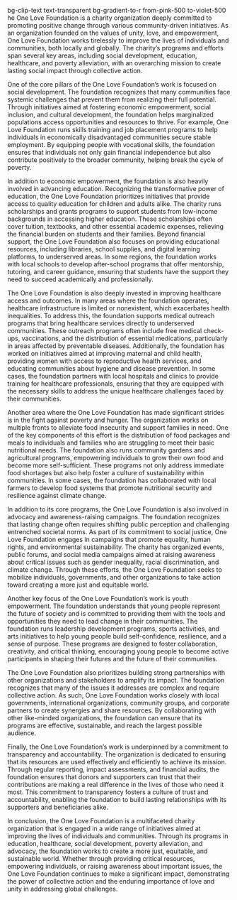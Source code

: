 bg-clip-text text-transparent bg-gradient-to-r from-pink-500 to-violet-500
he One Love Foundation is a charity organization deeply committed to promoting positive change through various community-driven initiatives. As an organization founded on the values of unity, love, and empowerment, One Love Foundation works tirelessly to improve the lives of individuals and communities, both locally and globally. The charity’s programs and efforts span several key areas, including social development, education, healthcare, and poverty alleviation, with an overarching mission to create lasting social impact through collective action.

One of the core pillars of the One Love Foundation’s work is focused on social development. The foundation recognizes that many communities face systemic challenges that prevent them from realizing their full potential. Through initiatives aimed at fostering economic empowerment, social inclusion, and cultural development, the foundation helps marginalized populations access opportunities and resources to thrive. For example, One Love Foundation runs skills training and job placement programs to help individuals in economically disadvantaged communities secure stable employment. By equipping people with vocational skills, the foundation ensures that individuals not only gain financial independence but also contribute positively to the broader community, helping break the cycle of poverty.

In addition to economic empowerment, the foundation is also heavily involved in advancing education. Recognizing the transformative power of education, the One Love Foundation prioritizes initiatives that provide access to quality education for children and adults alike. The charity runs scholarships and grants programs to support students from low-income backgrounds in accessing higher education. These scholarships often cover tuition, textbooks, and other essential academic expenses, relieving the financial burden on students and their families. Beyond financial support, the One Love Foundation also focuses on providing educational resources, including libraries, school supplies, and digital learning platforms, to underserved areas. In some regions, the foundation works with local schools to develop after-school programs that offer mentorship, tutoring, and career guidance, ensuring that students have the support they need to succeed academically and professionally.

The One Love Foundation is also deeply invested in improving healthcare access and outcomes. In many areas where the foundation operates, healthcare infrastructure is limited or nonexistent, which exacerbates health inequalities. To address this, the foundation supports medical outreach programs that bring healthcare services directly to underserved communities. These outreach programs often include free medical check-ups, vaccinations, and the distribution of essential medications, particularly in areas affected by preventable diseases. Additionally, the foundation has worked on initiatives aimed at improving maternal and child health, providing women with access to reproductive health services, and educating communities about hygiene and disease prevention. In some cases, the foundation partners with local hospitals and clinics to provide training for healthcare professionals, ensuring that they are equipped with the necessary skills to address the unique healthcare challenges faced by their communities.

Another area where the One Love Foundation has made significant strides is in the fight against poverty and hunger. The organization works on multiple fronts to alleviate food insecurity and support families in need. One of the key components of this effort is the distribution of food packages and meals to individuals and families who are struggling to meet their basic nutritional needs. The foundation also runs community gardens and agricultural programs, empowering individuals to grow their own food and become more self-sufficient. These programs not only address immediate food shortages but also help foster a culture of sustainability within communities. In some cases, the foundation has collaborated with local farmers to develop food systems that promote nutritional security and resilience against climate change.

In addition to its core programs, the One Love Foundation is also involved in advocacy and awareness-raising campaigns. The foundation recognizes that lasting change often requires shifting public perception and challenging entrenched societal norms. As part of its commitment to social justice, One Love Foundation engages in campaigns that promote equality, human rights, and environmental sustainability. The charity has organized events, public forums, and social media campaigns aimed at raising awareness about critical issues such as gender inequality, racial discrimination, and climate change. Through these efforts, the One Love Foundation seeks to mobilize individuals, governments, and other organizations to take action toward creating a more just and equitable world.

Another key focus of the One Love Foundation’s work is youth empowerment. The foundation understands that young people represent the future of society and is committed to providing them with the tools and opportunities they need to lead change in their communities. The foundation runs leadership development programs, sports activities, and arts initiatives to help young people build self-confidence, resilience, and a sense of purpose. These programs are designed to foster collaboration, creativity, and critical thinking, encouraging young people to become active participants in shaping their futures and the future of their communities.

The One Love Foundation also prioritizes building strong partnerships with other organizations and stakeholders to amplify its impact. The foundation recognizes that many of the issues it addresses are complex and require collective action. As such, One Love Foundation works closely with local governments, international organizations, community groups, and corporate partners to create synergies and share resources. By collaborating with other like-minded organizations, the foundation can ensure that its programs are effective, sustainable, and reach the largest possible audience.

Finally, the One Love Foundation’s work is underpinned by a commitment to transparency and accountability. The organization is dedicated to ensuring that its resources are used effectively and efficiently to achieve its mission. Through regular reporting, impact assessments, and financial audits, the foundation ensures that donors and supporters can trust that their contributions are making a real difference in the lives of those who need it most. This commitment to transparency fosters a culture of trust and accountability, enabling the foundation to build lasting relationships with its supporters and beneficiaries alike.

In conclusion, the One Love Foundation is a multifaceted charity organization that is engaged in a wide range of initiatives aimed at improving the lives of individuals and communities. Through its programs in education, healthcare, social development, poverty alleviation, and advocacy, the foundation works to create a more just, equitable, and sustainable world. Whether through providing critical resources, empowering individuals, or raising awareness about important issues, the One Love Foundation continues to make a significant impact, demonstrating the power of collective action and the enduring importance of love and unity in addressing global challenges.


